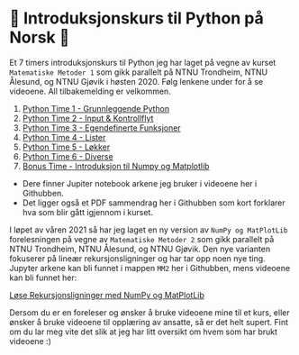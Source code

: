 # :purple_heart: Introduksjonskurs til Python på Norsk :purple_heart:
Et 7 timers introduksjonskurs til Python jeg har laget på vegne av kurset `Matematiske Metoder 1` som gikk parallelt på NTNU Trondheim, NTNU Ålesund, og NTNU Gjøvik i høsten 2020. Følg lenkene under for å se videoene. All tilbakemelding er velkommen.

1. [Python Time 1 - Grunnleggende Python](https://ntnu.cloud.panopto.eu/Panopto/Pages/Viewer.aspx?id=d9c4f88d-96d9-439c-8573-ac2a014d16fa)
2. [Python Time 2 - Input & Kontrollflyt](https://ntnu.cloud.panopto.eu/Panopto/Pages/Viewer.aspx?id=2aa0f4ec-def7-4b8d-9de4-ac2a014f5e51)
3. [Python Time 3 - Egendefinerte Funksjoner](https://ntnu.cloud.panopto.eu/Panopto/Pages/Viewer.aspx?id=d6d139e3-0964-4c38-b2f4-ac2b00b2e5e4)
4. [Python Time 4 - Lister](https://ntnu.cloud.panopto.eu/Panopto/Pages/Viewer.aspx?id=21f5a4e6-d598-43e5-876e-ac2b009f53ee)
5. [Python Time 5 - Løkker](https://ntnu.cloud.panopto.eu/Panopto/Pages/Viewer.aspx?id=6792fcd2-88b8-4c30-923b-ac2a0151369a)
6. [Python Time 6 - Diverse](https://ntnu.cloud.panopto.eu/Panopto/Pages/Viewer.aspx?id=af6e87c7-a178-4a1d-b8b6-ac2a01513629)
7. [Bonus Time - Introduksjon til Numpy og Matplotlib](https://ntnu.cloud.panopto.eu/Panopto/Pages/Viewer.aspx?id=899af1f6-7f0d-4cbd-961e-ac4501570eda)

* Dere finner Jupiter notebook arkene jeg bruker i videoene her i Githubben.
* Det ligger også et PDF sammendrag her i Githubben som kort forklarer hva som blir gått igjennom i kurset.

I løpet av våren 2021 så har jeg laget en ny version av `NumPy og MatPlotLib` forelesningen på vegne av `Matematiske Metoder 2` som gikk parallelt på NTNU Trondheim, NTNU Ålesund, og NTNU Gjøvik. Den nye varianten fokuserer på lineær rekursjonsligninger og har tar opp noen nye ting. Jupyter arkene kan bli funnet i mappen `MM2` her i Githubben, mens videoene kan bli funnet her:

[Løse Rekursjonsligninger med NumPy og MatPlotLib](https://ntnu.cloud.panopto.eu/Panopto/Pages/Sessions/List.aspx?folderID=6848f7b9-770d-471d-9322-acd500072ea5)

Dersom du er en foreleser og ønsker å bruke videoene mine til et kurs, eller ønsker å bruke videoene til opplæring av ansatte, så er det helt supert. Fint om du lar meg vite det slik at jeg har litt oversikt om hvem som har brukt videoene :)
